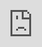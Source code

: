 ```yaml
---
layout: default
title: CSVP
nav_order: 6
has_children: true
has_toc: true # toc stands for table of content
---
```

![Image]({{ site.baseurl }}/assets/csvp/logo.png)

**Made by TheConversation**

Colloquy's Skyrim Vanilla Plus is a modlist based on the visuals offered by 'Next Generation Visual Overhaul' from Biggie_Boss.  This is my take on his baseline, it is not a one-to-one baseline as there were quite a few things changed visually to my personal tastes. This list will require a fresh install of Skyrim: Anniversary Edition, and Wabbajack Installer (Please see the Read Me for Spec Recommendations and Space Requirements). It is intended as a packaged Vanilla Plus experience that can be played immediately with minimal effort.

## Showcase
<div class="youtube-container">
  <iframe style="position: absolute; top: 0; left: 0; width: 100%; height: 100%;" 
    src="https://www.youtube.com/embed/asuwknZghMU" 
    title="YouTube video player" 
    frameborder="0" 
    allow="accelerometer; autoplay; clipboard-write; encrypted-media; gyroscope; picture-in-picture; web-share" 
    referrerpolicy="strict-origin-when-cross-origin" 
    allowfullscreen>
  </iframe>
</div>

## About the List

First step of this modlist was reconstructing NGVO - I did away with many of the included systems/requirements (removed Creation Kit, no BodySlide Studio, etc) to streamline everything. This is a double edged sword, as it makes customizing the list easier in some ways but harder in others. This list has been divided and sorted into comprehensive Separators that will work seamlessly with any additions/subtractions you wish to make.  Be sure to look over any Flagged Notes on mods while customizing as they will help in knowing what needs reinstalling/patching when you make changes.

Second step was to personalize - I am a proud Vanilla Apologist, and the only goal for this list was a fresh coat of paint. The list is built on AE Edition but I cut out or modified a lot of the content that AE includes. I have added no custom followers, no new lands, and no sweeping changes to systems like Combat and World Scaling. I opted to enhance what was present; Fight through a grueling Civil War with choices and consequences, witness devastation and see overtime how the people of Skyrim adapt and rebuild, and choose new paths in quests that wont compromise the Dragonborn YOU want to be. Thousands of options for customization, smarter Fauna & NPCs, a more tactile world and more are waiting.

The final step was to make it installable - I have friends and family that love this game but lack the time or know-how to bring it up to modern standards. I wanted them to also be able to enjoy the bleeding edge of Skyrim Mods in as little hassle as possible. CSVP is my personal modlist that I decided to share so everyone can have that 2011 feeling again without ANY labouring away in MO2 or even MCMs.

### Disclaimer from Modlist Author

Please keep in mind that I am not a Mod Author, nor a Modding Expert. This list being a fork of NGVO really means that Biggie_Boss did all the bodywork while I just slapped some bumper stickers on, and I still made mistakes in the process! There will be things wrong with terrain and item placements,  and these will be noted and worked on as I play through the game. I included More Informative Console as well as Object Manipulation Overhaul for the intrepid ones amongst you, and I'm always open to hearing suggestions/additions you made to your personal list that could be thrown in here!

## For support visit
[The Bungalo Discord](https://discord.gg/bungalo){: .btn }

